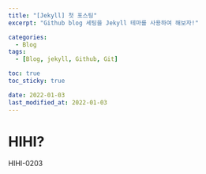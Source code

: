 ```yaml
---
title: "[Jekyll] 첫 포스팅"
excerpt: "Github blog 세팅을 Jekyll 테마를 사용하여 해보자!"

categories:
  - Blog
tags:
  - [Blog, jekyll, Github, Git]

toc: true
toc_sticky: true

date: 2022-01-03
last_modified_at: 2022-01-03
---
```


# HIHI?

HIHI-0203
